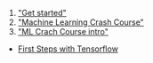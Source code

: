 1. ["Get started"](https://www.tensorflow.org/get_started/)
2. ["Machine Learning Crash Course"](https://developers.google.com/machine-learning/crash-course/)
3. ["ML Crach Course intro"](https://developers.google.com/machine-learning/crash-course/ml-intro)
- [First Steps with Tensorflow](https://colab.research.google.com/notebooks/mlcc/first_steps_with_tensor_flow.ipynb?utm_source=mlcc&utm_campaign=colab-external&utm_medium=referral&utm_content=firststeps-colab&hl=en)

